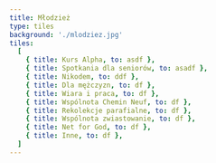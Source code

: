 ```yaml
---
title: Młodzież
type: tiles
background: './mlodziez.jpg'
tiles:
  [
    { title: Kurs Alpha, to: asdf },
    { title: Spotkania dla seniorów, to: asadf },
    { title: Nikodem, to: ddf },
    { title: Dla mężczyzn, to: df },
    { title: Wiara i praca, to: df },
    { title: Wspólnota Chemin Neuf, to: df },
    { title: Rekolekcje parafialne, to: df },
    { title: Wspólnota zwiastowanie, to: df },
    { title: Net for God, to: df },
    { title: Inne, to: df },
  ]
---
```


